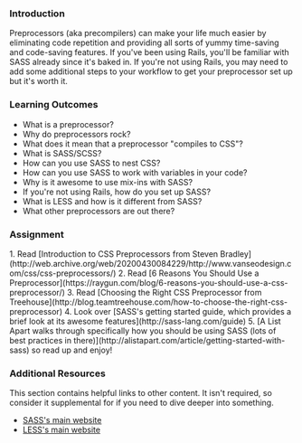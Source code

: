 ### Introduction

Preprocessors (aka precompilers) can make your life much easier by eliminating code repetition and providing all sorts of yummy time-saving and code-saving features. If you've been using Rails, you'll be familiar with SASS already since it's baked in. If you're not using Rails, you may need to add some additional steps to your workflow to get your preprocessor set up but it's worth it.

### Learning Outcomes

- What is a preprocessor?
- Why do preprocessors rock?
- What does it mean that a preprocessor "compiles to CSS"?
- What is SASS/SCSS?
- How can you use SASS to nest CSS?
- How can you use SASS to work with variables in your code?
- Why is it awesome to use mix-ins with SASS?
- If you're not using Rails, how do you set up SASS?
- What is LESS and how is it different from SASS?
- What other preprocessors are out there?

### Assignment

<div class="lesson-content__panel" markdown="1">
1. Read [Introduction to CSS Preprocessors from Steven Bradley](http://web.archive.org/web/20200430084229/http://www.vanseodesign.com/css/css-preprocessors/)
2. Read [6 Reasons You Should Use a Preprocessor](https://raygun.com/blog/6-reasons-you-should-use-a-css-preprocessor/)
3. Read [Choosing the Right CSS Preprocessor from Treehouse](http://blog.teamtreehouse.com/how-to-choose-the-right-css-preprocessor)
4. Look over [SASS's getting started guide, which provides a brief look at its awesome features](http://sass-lang.com/guide)
5. [A List Apart walks through specifically how you should be using SASS (lots of best practices in there)](http://alistapart.com/article/getting-started-with-sass) so read up and enjoy!
</div>

### Additional Resources

This section contains helpful links to other content. It isn't required, so consider it supplemental for if you need to dive deeper into something.

- [SASS's main website](http://sass-lang.com/)
- [LESS's main website](http://www.lesscss.org/)
